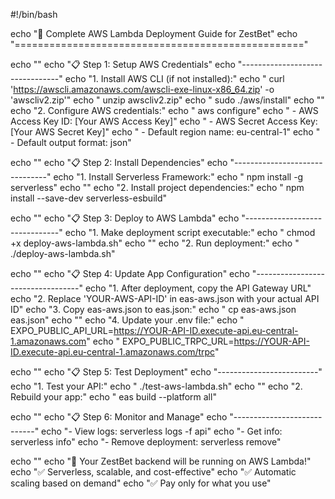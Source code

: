 #!/bin/bash

echo "🚀 Complete AWS Lambda Deployment Guide for ZestBet"
echo "=================================================="

echo ""
echo "📋 Step 1: Setup AWS Credentials"
echo "--------------------------------"
echo "1. Install AWS CLI (if not installed):"
echo "   curl 'https://awscli.amazonaws.com/awscli-exe-linux-x86_64.zip' -o 'awscliv2.zip'"
echo "   unzip awscliv2.zip"
echo "   sudo ./aws/install"
echo ""
echo "2. Configure AWS credentials:"
echo "   aws configure"
echo "   - AWS Access Key ID: [Your AWS Access Key]"
echo "   - AWS Secret Access Key: [Your AWS Secret Key]"
echo "   - Default region name: eu-central-1"
echo "   - Default output format: json"

echo ""
echo "📋 Step 2: Install Dependencies"
echo "-------------------------------"
echo "1. Install Serverless Framework:"
echo "   npm install -g serverless"
echo ""
echo "2. Install project dependencies:"
echo "   npm install --save-dev serverless-esbuild"

echo ""
echo "📋 Step 3: Deploy to AWS Lambda"
echo "-------------------------------"
echo "1. Make deployment script executable:"
echo "   chmod +x deploy-aws-lambda.sh"
echo ""
echo "2. Run deployment:"
echo "   ./deploy-aws-lambda.sh"

echo ""
echo "📋 Step 4: Update App Configuration"
echo "----------------------------------"
echo "1. After deployment, copy the API Gateway URL"
echo "2. Replace 'YOUR-AWS-API-ID' in eas-aws.json with your actual API ID"
echo "3. Copy eas-aws.json to eas.json:"
echo "   cp eas-aws.json eas.json"
echo ""
echo "4. Update your .env file:"
echo "   EXPO_PUBLIC_API_URL=https://YOUR-API-ID.execute-api.eu-central-1.amazonaws.com"
echo "   EXPO_PUBLIC_TRPC_URL=https://YOUR-API-ID.execute-api.eu-central-1.amazonaws.com/trpc"

echo ""
echo "📋 Step 5: Test Deployment"
echo "-------------------------"
echo "1. Test your API:"
echo "   ./test-aws-lambda.sh"
echo ""
echo "2. Rebuild your app:"
echo "   eas build --platform all"

echo ""
echo "📋 Step 6: Monitor and Manage"
echo "----------------------------"
echo "- View logs: serverless logs -f api"
echo "- Get info: serverless info"
echo "- Remove deployment: serverless remove"

echo ""
echo "🎉 Your ZestBet backend will be running on AWS Lambda!"
echo "✅ Serverless, scalable, and cost-effective"
echo "✅ Automatic scaling based on demand"
echo "✅ Pay only for what you use"